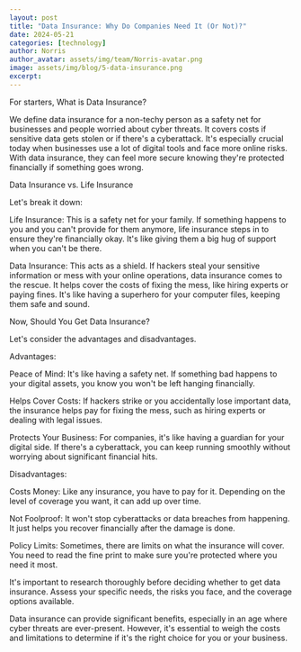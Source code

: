 ```yaml
---
layout: post
title: "Data Insurance: Why Do Companies Need It (Or Not)?"
date: 2024-05-21
categories: [technology]
author: Norris
author_avatar: assets/img/team/Norris-avatar.png
image: assets/img/blog/5-data-insurance.png
excerpt:
---
```


For starters, What is Data Insurance?

We define data insurance for a non-techy person as a safety net for businesses and people worried about cyber threats. It covers costs if sensitive data gets stolen or if there's a cyberattack. It's especially crucial today when businesses use a lot of digital tools and face more online risks. With data insurance, they can feel more secure knowing they're protected financially if something goes wrong.

Data Insurance vs. Life Insurance

Let's break it down:

Life Insurance: This is a safety net for your family. If something happens to you and you can't provide for them anymore, life insurance steps in to ensure they're financially okay. It's like giving them a big hug of support when you can't be there.

Data Insurance: This acts as a shield. If hackers steal your sensitive information or mess with your online operations, data insurance comes to the rescue. It helps cover the costs of fixing the mess, like hiring experts or paying fines. It's like having a superhero for your computer files, keeping them safe and sound.

Now, Should You Get Data Insurance?

Let's consider the advantages and disadvantages.


Advantages:

Peace of Mind: It's like having a safety net. If something bad happens to your digital assets, you know you won't be left hanging financially.

Helps Cover Costs: If hackers strike or you accidentally lose important data, the insurance helps pay for fixing the mess, such as hiring experts or dealing with legal issues.

Protects Your Business: For companies, it's like having a guardian for your digital side. If there's a cyberattack, you can keep running smoothly without worrying about significant financial hits.


Disadvantages:

Costs Money: Like any insurance, you have to pay for it. Depending on the level of coverage you want, it can add up over time.

Not Foolproof: It won't stop cyberattacks or data breaches from happening. It just helps you recover financially after the damage is done.

Policy Limits: Sometimes, there are limits on what the insurance will cover. You need to read the fine print to make sure you're protected where you need it most.


It's important to research thoroughly before deciding whether to get data insurance. Assess your specific needs, the risks you face, and the coverage options available.

Data insurance can provide significant benefits, especially in an age where cyber threats are ever-present. However, it's essential to weigh the costs and limitations to determine if it's the right choice for you or your business. 